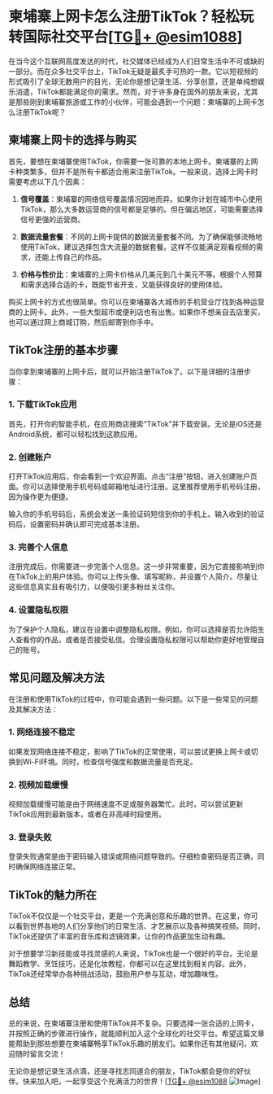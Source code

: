 # 柬埔寨上网卡怎么注册TikTok？轻松玩转国际社交平台[[TG💪+ @esim1088](https://t.me/s/esim1088)]

在当今这个互联网高度发达的时代，社交媒体已经成为人们日常生活中不可或缺的一部分。而在众多社交平台上，TikTok无疑是最炙手可热的一款。它以短视频的形式吸引了全球无数用户的目光，无论你是想记录生活、分享创意，还是单纯想娱乐消遣，TikTok都能满足你的需求。然而，对于许多身在国外的朋友来说，尤其是那些刚到柬埔寨旅游或工作的小伙伴，可能会遇到一个问题：柬埔寨的上网卡怎么注册TikTok呢？

## 柬埔寨上网卡的选择与购买

首先，要想在柬埔寨使用TikTok，你需要一张可靠的本地上网卡。柬埔寨的上网卡种类繁多，但并不是所有卡都适合用来注册TikTok。一般来说，选择上网卡时需要考虑以下几个因素：

1. **信号覆盖**：柬埔寨的网络信号覆盖情况因地而异。如果你计划在城市中心使用TikTok，那么大多数运营商的信号都是足够的。但在偏远地区，可能需要选择信号更强的运营商。

2. **数据流量套餐**：不同的上网卡提供的数据流量套餐不同。为了确保能够流畅地使用TikTok，建议选择包含大流量的数据套餐。这样不仅能满足观看视频的需求，还能上传自己的作品。

3. **价格与性价比**：柬埔寨的上网卡价格从几美元到几十美元不等。根据个人预算和需求选择合适的卡，既能节省开支，又能获得良好的使用体验。

购买上网卡的方式也很简单。你可以在柬埔寨各大城市的手机营业厅找到各种运营商的上网卡。此外，一些大型超市或便利店也有出售。如果你不想亲自去店里买，也可以通过网上商城订购，然后邮寄到你手中。

## TikTok注册的基本步骤

当你拿到柬埔寨的上网卡后，就可以开始注册TikTok了。以下是详细的注册步骤：

### 1. 下载TikTok应用

首先，打开你的智能手机，在应用商店搜索“TikTok”并下载安装。无论是iOS还是Android系统，都可以轻松找到这款应用。

### 2. 创建账户

打开TikTok应用后，你会看到一个欢迎界面。点击“注册”按钮，进入创建账户页面。你可以选择使用手机号码或邮箱地址进行注册。这里推荐使用手机号码注册，因为操作更为便捷。

输入你的手机号码后，系统会发送一条验证码短信到你的手机上。输入收到的验证码后，设置密码并确认即可完成基本注册。

### 3. 完善个人信息

注册完成后，你需要进一步完善个人信息。这一步非常重要，因为它直接影响到你在TikTok上的用户体验。你可以上传头像、填写昵称，并设置个人简介。尽量让这些信息真实且有吸引力，以便吸引更多粉丝关注你。

### 4. 设置隐私权限

为了保护个人隐私，建议在设置中调整隐私权限。例如，你可以选择是否允许陌生人查看你的作品，或者是否接受私信。合理设置隐私权限可以帮助你更好地管理自己的账号。

## 常见问题及解决方法

在注册和使用TikTok的过程中，你可能会遇到一些问题。以下是一些常见的问题及其解决方法：

### 1. 网络连接不稳定

如果发现网络连接不稳定，影响了TikTok的正常使用，可以尝试更换上网卡或切换到Wi-Fi环境。同时，检查信号强度和数据流量是否充足。

### 2. 视频加载缓慢

视频加载缓慢可能是由于网络速度不足或服务器繁忙。此时，可以尝试更新TikTok应用到最新版本，或者在非高峰时段使用。

### 3. 登录失败

登录失败通常是由于密码输入错误或网络问题导致的。仔细检查密码是否正确，同时确保网络连接正常。

## TikTok的魅力所在

TikTok不仅仅是一个社交平台，更是一个充满创意和乐趣的世界。在这里，你可以看到世界各地的人们分享他们的日常生活、才艺展示以及各种搞笑视频。同时，TikTok还提供了丰富的音乐库和滤镜效果，让你的作品更加生动有趣。

对于想要学习新技能或寻找灵感的人来说，TikTok也是一个很好的平台。无论是舞蹈教学、烹饪技巧，还是化妆教程，你都可以在这里找到相关内容。此外，TikTok还经常举办各种挑战活动，鼓励用户参与互动，增加趣味性。

## 总结

总的来说，在柬埔寨注册和使用TikTok并不复杂。只要选择一张合适的上网卡，并按照正确的步骤进行操作，就能顺利加入这个全球化的社交平台。希望这篇文章能帮助到那些想要在柬埔寨畅享TikTok乐趣的朋友们。如果你还有其他疑问，欢迎随时留言交流！

无论你是想记录生活点滴，还是寻找志同道合的朋友，TikTok都会是你的好伙伴。快来加入吧，一起享受这个充满活力的世界！[[TG💪+ @esim1088](https://t.me/s/esim1088) ![Image](https://i.postimg.cc/4NQfJmqS/Snipaste-2025-05-13-00-14-12.png)]